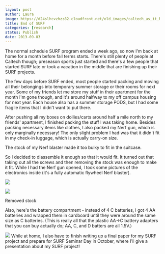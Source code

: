```yaml
---
layout: post
author: Laura
image: https://d24slhcvzhzz82.cloudfront.net/old_images/caltech_as_it_happens/6a0105349b8251970b019aff1e1a52970c.jpg
title: End of SURF
categories: [research]
status: Publish
date: 2013-09-03
---
```


The normal schedule SURF program ended a week ago, so now I'm back at home for a month before fall terms starts. There's still plenty of people at Caltech though; preseason sports just started and there's a few people that started SURF late or took a vacation in the middle that are finishing up their SURF projects.

The few days before SURF ended, most people started packing and moving all their belongings into temporary summer storage or their rooms for next year. Some of my friends let me store my stuff in their apartment for the month I'm gone though, and it's around halfway to my off campus housing for next year. Each house also has a summer storage PODS, but I had some fragile items that I didn't want to put there.

After pushing all my boxes on dollies/carts around half a mile north to my friends' apartment, I finished packing the stuff I was taking home. Besides packing necessary items like clothes, I also packed my Nerf gun, which is only marginally necessary! The only slight problem I had was that it didn't fit in my check-in luggage, which is actually carry-on size. 

The stock of my Nerf blaster made it too bulky to fit in the suitcase.

So I decided to diassemble it enough so that it would fit. It turned out that taking out all the screws and then removing the stock was enough to make it fit. While I had the Nerf gun opened, I took some pictures of the electronics inside (it's a fully automatic flywheel Nerf blaster).


![](https://d24slhcvzhzz82.cloudfront.net/old_images/caltech_as_it_happens/6a0105349b8251970b019aff1dbe9f970b.jpg)

![](https://d24slhcvzhzz82.cloudfront.net/old_images/caltech_as_it_happens/6a0105349b8251970b019aff1e4ae4970d.jpg)

Removed stock

Also, here's the battery compartment - instead of 4 C batteries, I got 4 AA batteries and wrapped them in cardboard until they were around the same size as C batteries. (This is really all that the plastic AA-&gt;C battery adapters that you can buy actually do; AA, C, and D batters are all 1.5V.)

![](https://d24slhcvzhzz82.cloudfront.net/old_images/caltech_as_it_happens/6a0105349b8251970b019aff1dc02a970b.jpg)
While at home, I also have to finish writing up a final paper for my SURF project and prepare for SURF Seminar Day in October, where I'll give a presentation about my SURF project!
